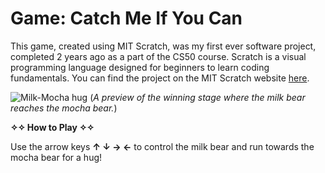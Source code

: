 # Game: Catch Me If You Can

This game, created using MIT Scratch, was my first ever software project, completed 2 years ago as a part of the CS50 course. Scratch is a visual programming language designed for beginners to learn coding fundamentals. You can find the project on the MIT Scratch website [here](https://scratch.mit.edu/projects/726069293).

![Milk-Mocha hug](https://github.com/yuumi15/Catch_me_if_you_can_scratch/assets/101173359/cbc7bbc4-cf92-4302-a3f9-b00e870b6ef3) (*A preview of the winning stage where the milk bear reaches the mocha bear.*)

**✧✧ How to Play ✧✧**

Use the arrow keys **↑ ↓ → ←** to control the milk bear and run towards the mocha bear for a hug!

